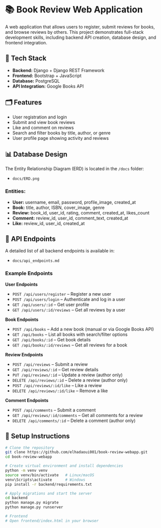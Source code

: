 # 📚 Book Review Web Application

A web application that allows users to register, submit reviews for books, and browse reviews by others. This project demonstrates full-stack development skills, including backend API creation, database design, and frontend integration.

## 🚀 Tech Stack
- **Backend:** Django + Django REST Framework
- **Frontend:** Bootstrap + JavaScript
- **Database:** PostgreSQL
- **API Integration:** Google Books API

## 🗂️ Features
- User registration and login
- Submit and view book reviews
- Like and comment on reviews
- Search and filter books by title, author, or genre
- User profile page showing activity and reviews

## 📊 Database Design
The Entity Relationship Diagram (ERD) is located in the `/docs` folder:
- `docs/ERD.png`

### Entities:
- **User:** username, email, password, profile_image, created_at
- **Book:** title, author, ISBN, cover_image, genre
- **Review:** book_id, user_id, rating, comment, created_at, likes_count
- **Comment:** review_id, user_id, comment_text, created_at
- **Like:** review_id, user_id, created_at

## 📡 API Endpoints
A detailed list of all backend endpoints is available in:
- `docs/api_endpoints.md`

### Example Endpoints
**User Endpoints**
- `POST /api/users/register` – Register a new user
- `POST /api/users/login` – Authenticate and log in a user
- `GET /api/users/:id` – Get user profile
- `GET /api/users/:id/reviews` – Get all reviews by a user

**Book Endpoints**
- `POST /api/books` – Add a new book (manual or via Google Books API)
- `GET /api/books` – List all books with search/filter options
- `GET /api/books/:id` – Get book details
- `GET /api/books/:id/reviews` – Get all reviews for a book

**Review Endpoints**
- `POST /api/reviews` – Submit a review
- `GET /api/reviews/:id` – Get review details
- `PUT /api/reviews/:id` – Update a review (author only)
- `DELETE /api/reviews/:id` – Delete a review (author only)
- `POST /api/reviews/:id/like` – Like a review
- `DELETE /api/reviews/:id/like` – Remove a like

**Comment Endpoints**
- `POST /api/comments` – Submit a comment
- `GET /api/reviews/:id/comments` – Get all comments for a review
- `DELETE /api/comments/:id` – Delete a comment (author only)

## 🧠 Setup Instructions
```bash
# Clone the repository
git clone https://github.com/elhadaoui001/book-review-webapp.git
cd book-review-webapp

# Create virtual environment and install dependencies
python -m venv venv
source venv/bin/activate   # Linux/macOS
venv\Scripts\activate      # Windows
pip install -r backend/requirements.txt

# Apply migrations and start the server
cd backend
python manage.py migrate
python manage.py runserver

# Frontend
# Open frontend/index.html in your browser

